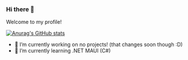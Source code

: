 ### Hi there 👋
Welcome to my profile!

<!--
**GertieMeneer/GertieMeneer** is a ✨ _special_ ✨ repository because its `README.md` (this file) appears on your GitHub profile.

Here are some ideas to get you started:


- 👯 I’m looking to collaborate on ...
- 🤔 I’m looking for help with ...
- 💬 Ask me about ...
- 📫 How to reach me: ...
- 😄 Pronouns: ...
- ⚡ Fun fact: ...
-->

[![Anurag's GitHub stats](https://github-readme-stats.vercel.app/api?username=gertiemeneer&theme=onedark)](https://github.com/gertiemeneer/github-readme-stats)

- 🔭 I’m currently working on no projects! (that changes soon though :D)
- 🌱 I’m currently learning .NET MAUI (C#)
